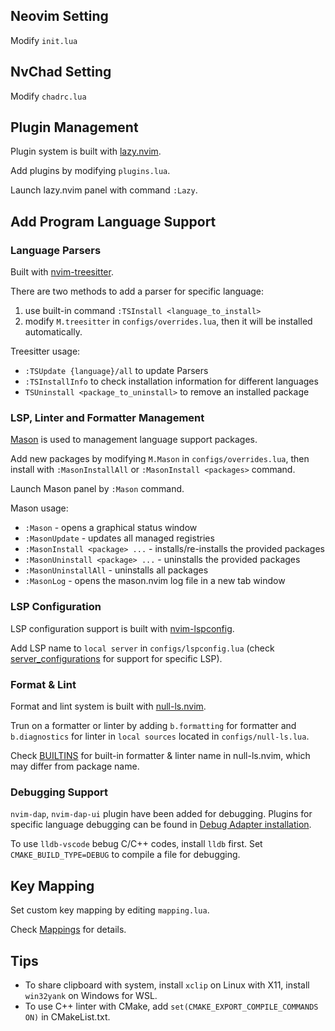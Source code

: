 ## Neovim Setting

Modify `init.lua`

## NvChad  Setting

Modify `chadrc.lua`

## Plugin Management

Plugin system is built with [lazy.nvim](https://github.com/folke/lazy.nvim).

Add plugins by modifying `plugins.lua`.  

Launch lazy.nvim panel with command `:Lazy`.

## Add Program Language Support

### Language Parsers

Built with [nvim-treesitter](https://github.com/nvim-treesitter/nvim-treesitter).  

There are two methods to add a parser for specific language:

1. use built-in command `:TSInstall <language_to_install>`  
2. modify `M.treesitter` in `configs/overrides.lua`, then it will be installed automatically. 

Treesitter usage:   

* `:TSUpdate {language}/all` to update Parsers  
* `:TSInstallInfo` to check installation information for different languages  
* `TSUninstall <package_to_uninstall>` to remove an installed package  

### LSP, Linter and Formatter Management

[Mason](https://github.com/williamboman/mason.nvim) is used to management language support packages.  

Add new packages by modifying `M.Mason` in `configs/overrides.lua`, then install with `:MasonInstallAll` or `:MasonInstall <packages>` command.  

Launch Mason panel by `:Mason` command.  

Mason usage:

* `:Mason` - opens a graphical status window
* `:MasonUpdate` - updates all managed registries
* `:MasonInstall <package> ...` - installs/re-installs the provided packages
* `:MasonUninstall <package> ...` - uninstalls the provided packages
* `:MasonUninstallAll` - uninstalls all packages
* `:MasonLog` - opens the mason.nvim log file in a new tab window

### LSP Configuration

LSP configuration support is built with [nvim-lspconfig](https://github.com/neovim/nvim-lspconfig).  

Add LSP name to `local server` in `configs/lspconfig.lua` (check [server_configurations](https://github.com/neovim/nvim-lspconfig/blob/master/doc/server_configurations.md#clangd) for support for specific LSP).   

### Format & Lint

Format and lint system is built with [null-ls.nvim](https://github.com/jose-elias-alvarez/null-ls.nvim).  

Trun on a formatter or linter by adding `b.formatting` for formatter and `b.diagnostics` for linter in `local sources` located in `configs/null-ls.lua`.  

Check [BUILTINS](https://github.com/jose-elias-alvarez/null-ls.nvim/blob/main/doc/BUILTINS.md) for built-in formatter & linter name in null-ls.nvim, which may differ from package name.  

### Debugging Support

`nvim-dap`, `nvim-dap-ui` plugin have been added for debugging. Plugins for specific language debugging can be found in [Debug Adapter installation](https://github.com/mfussenegger/nvim-dap/wiki/Debug-Adapter-installation).

To use `lldb-vscode` bebug C/C++ codes, install `lldb` first. Set `CMAKE_BUILD_TYPE=DEBUG` to compile a file for debugging.

## Key Mapping

Set custom key mapping by editing `mapping.lua`.  

Check [Mappings](https://nvchad.com/docs/config/mappings) for details.  

## Tips

* To share clipboard with system, install `xclip` on Linux with X11, install `win32yank` on Windows for WSL.
* To use C++ linter with CMake, add `set(CMAKE_EXPORT_COMPILE_COMMANDS ON)` in CMakeList.txt.
